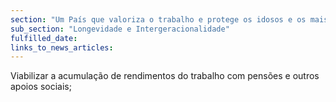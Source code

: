 ```yaml
---
section: "Um País que valoriza o trabalho e protege os idosos e os mais vulneráveis"
sub_section: "Longevidade e Intergeracionalidade"
fulfilled_date:
links_to_news_articles:
---
```


Viabilizar a acumulação de rendimentos do trabalho com pensões e outros apoios sociais;